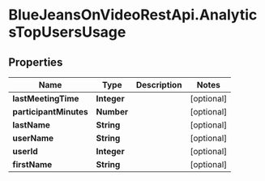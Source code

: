 # BlueJeansOnVideoRestApi.AnalyticsTopUsersUsage

## Properties
Name | Type | Description | Notes
------------ | ------------- | ------------- | -------------
**lastMeetingTime** | **Integer** |  | [optional] 
**participantMinutes** | **Number** |  | [optional] 
**lastName** | **String** |  | [optional] 
**userName** | **String** |  | [optional] 
**userId** | **Integer** |  | [optional] 
**firstName** | **String** |  | [optional] 


